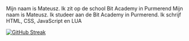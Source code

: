 Mijn naam is Mateusz. Ik zit op de school Bit Academy in Purmerend Mijn naam is Mateusz. Ik studeer aan de Bit Academy in Purmerend. Ik schrijf HTML, CSS, JavaScript en LUA

<a href="https://git.io/streak-stats"><img src="https://streak-stats.demolab.com?user=Mateusz06&theme=highcontrast&border_radius=8&date_format=j%2Fn%5B%2FY%5D" alt="GitHub Streak" /></a>
